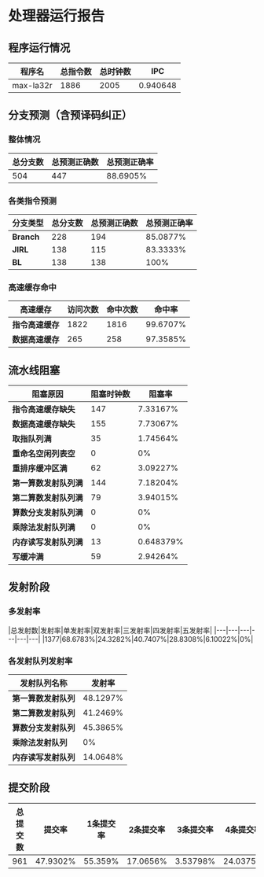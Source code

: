 # 处理器运行报告
## 程序运行情况
|程序名|总指令数|总时钟数|IPC|
|---|---|---|---|
|max-la32r|1886|2005|0.940648|

## 分支预测（含预译码纠正）
### 整体情况
|总分支数|总预测正确数|总预测正确率|
|---|---|---|
|504|447|88.6905%|

### 各类指令预测
|分支类型|总分支数|总预测正确数|总预测正确率|
|---|---|---|---|
|**Branch**| 228 | 194 | 85.0877%|
|**JIRL**| 138 | 115 | 83.3333%|
|**BL**| 138 | 138 | 100%|

### 高速缓存命中
|高速缓存|访问次数|命中次数|命中率|
|---|---|---|---|
|**指令高速缓存**| 1822 | 1816 | 99.6707%|
|**数据高速缓存**| 265 | 258 | 97.3585%|
## 流水线阻塞
|阻塞原因|阻塞时钟数|阻塞率|
|---|---|---|
|**指令高速缓存缺失**| 147 | 7.33167%|
|**数据高速缓存缺失**| 155 | 7.73067%|
|**取指队列满**| 35 | 1.74564%|
|**重命名空闲列表空**|0 | 0%|
|**重排序缓冲区满**|62 | 3.09227%|
|**第一算数发射队列满**|144 | 7.18204%|
|**第二算数发射队列满**|79 | 3.94015%|
|**算数分支发射队列满**|0 | 0%|
|**乘除法发射队列满**|0 | 0%|
|**内存读写发射队列满**|13 | 0.648379%|
|**写缓冲满**|59 | 2.94264%|

## 发射阶段
### 多发射率
|总发射数|发射率|单发射率|双发射率|三发射率|四发射率|五发射率|
|---|---|---|---|---|---|
|1377|68.6783%|24.3282%|40.7407%|28.8308%|6.10022%|0%|

### 各发射队列发射率
|发射队列名称|发射率|
|---|---|
|**第一算数发射队列**|48.1297%|
|**第二算数发射队列**|41.2469%|
|**算数分支发射队列**|45.3865%|
|**乘除法发射队列**|0%|
|**内存读写发射队列**|14.0648%|

## 提交阶段
|总提交数|提交率|1条提交率|2条提交率|3条提交率|4条提交率|
|---|---|---|---|---|---|
|961|47.9302%|55.359%|17.0656%|3.53798%|24.0375%|
